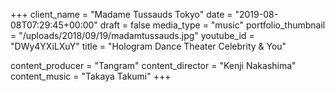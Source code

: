 +++
client_name = "Madame Tussauds Tokyo"
date = "2019-08-08T07:29:45+00:00"
draft = false
media_type = "music"
portfolio_thumbnail = "/uploads/2018/09/19/madamtussauds.jpg"
youtube_id = "DWy4YXiLXuY"
title = "Hologram Dance Theater Celebrity & You"

content_producer = "Tangram"
content_director = "Kenji Nakashima"
content_music = "Takaya Takumi"
+++
